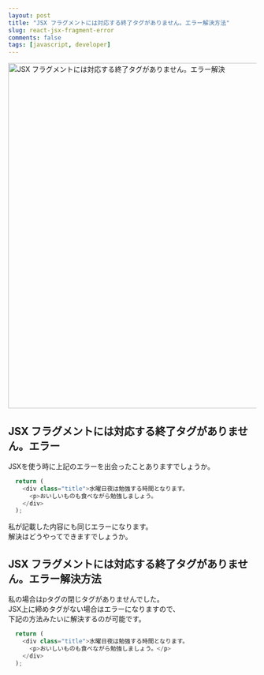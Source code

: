 ```yaml
---
layout: post
title: "JSX フラグメントには対応する終了タグがありません。エラー解決方法"
slug: react-jsx-fragment-error
comments: false
tags: [javascript, developer]
---
```

<img src="https://drive.google.com/uc?export=view&id=1u7BSBIt1dMa6djlVbF-VmF72fTZ1X3TL" alt="JSX フラグメントには対応する終了タグがありません。エラー解決" width="700">

## JSX フラグメントには対応する終了タグがありません。エラー
JSXを使う時に上記のエラーを出会ったことありますでしょうか。  

```javascript
  return (
    <div class="title">水曜日夜は勉強する時間となります。
      <p>おいしいものも食べながら勉強しましょう。
    </div>
  );
```

私が記載した内容にも同じエラーになります。  
解決はどうやってできますでしょうか。  
<script async src="https://pagead2.googlesyndication.com/pagead/js/adsbygoogle.js?client=ca-pub-7886659064712565"
     crossorigin="anonymous"></script>
<!-- 디스플레이 광고 -->
<ins class="adsbygoogle"
     style="display:block"
     data-ad-client="ca-pub-7886659064712565"
     data-ad-slot="1939383573"
     data-ad-format="auto"
     data-full-width-responsive="true"></ins>
<script>
     (adsbygoogle = window.adsbygoogle || []).push({});
</script>
  
## JSX フラグメントには対応する終了タグがありません。エラー解決方法
私の場合はpタグの閉じタグがありませんでした。  
JSX上に締めタグがない場合はエラーになりますので、  
下記の方法みたいに解決するのが可能です。  
```javascript
  return (
    <div class="title">水曜日夜は勉強する時間となります。
      <p>おいしいものも食べながら勉強しましょう。</p>
    </div>
  );
```